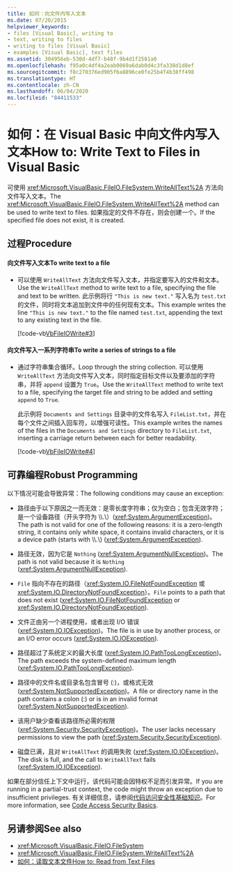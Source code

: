```yaml
---
title: 如何：向文件内写入文本
ms.date: 07/20/2015
helpviewer_keywords:
- files [Visual Basic], writing to
- text, writing to files
- writing to files [Visual Basic]
- examples [Visual Basic], text files
ms.assetid: 304956eb-530d-4df7-b48f-9b4d1f2581a0
ms.openlocfilehash: f95a0c4df4a2eab0069a6dab0d4c3fa338d1d8ef
ms.sourcegitcommit: f8c270376ed905f6a8896ce0fe25b4f4b38ff498
ms.translationtype: HT
ms.contentlocale: zh-CN
ms.lasthandoff: 06/04/2020
ms.locfileid: "84411533"
---
```

# <a name="how-to-write-text-to-files-in-visual-basic"></a><span data-ttu-id="cebbc-102">如何：在 Visual Basic 中向文件内写入文本</span><span class="sxs-lookup"><span data-stu-id="cebbc-102">How to: Write Text to Files in Visual Basic</span></span>

<span data-ttu-id="cebbc-103">可使用 <xref:Microsoft.VisualBasic.FileIO.FileSystem.WriteAllText%2A> 方法向文件写入文本。</span><span class="sxs-lookup"><span data-stu-id="cebbc-103">The <xref:Microsoft.VisualBasic.FileIO.FileSystem.WriteAllText%2A> method can be used to write text to files.</span></span> <span data-ttu-id="cebbc-104">如果指定的文件不存在，则会创建一个。</span><span class="sxs-lookup"><span data-stu-id="cebbc-104">If the specified file does not exist, it is created.</span></span>  
  
## <a name="procedure"></a><span data-ttu-id="cebbc-105">过程</span><span class="sxs-lookup"><span data-stu-id="cebbc-105">Procedure</span></span>  
  
#### <a name="to-write-text-to-a-file"></a><span data-ttu-id="cebbc-106">向文件写入文本</span><span class="sxs-lookup"><span data-stu-id="cebbc-106">To write text to a file</span></span>  
  
- <span data-ttu-id="cebbc-107">可以使用 `WriteAllText` 方法向文件写入文本，并指定要写入的文件和文本。</span><span class="sxs-lookup"><span data-stu-id="cebbc-107">Use the `WriteAllText` method to write text to a file, specifying the file and text to be written.</span></span> <span data-ttu-id="cebbc-108">此示例将行 `"This is new text."` 写入名为 `test.txt` 的文件，同时将文本追加到文件中的任何现有文本。</span><span class="sxs-lookup"><span data-stu-id="cebbc-108">This example writes the line `"This is new text."` to the file named `test.txt`, appending the text to any existing text in the file.</span></span>  
  
     [!code-vb[VbFileIOWrite#3](~/samples/snippets/visualbasic/VS_Snippets_VBCSharp/VbFileIOWrite/VB/Class1.vb#3)]  
  
#### <a name="to-write-a-series-of-strings-to-a-file"></a><span data-ttu-id="cebbc-109">向文件写入一系列字符串</span><span class="sxs-lookup"><span data-stu-id="cebbc-109">To write a series of strings to a file</span></span>  
  
- <span data-ttu-id="cebbc-110">通过字符串集合循环。</span><span class="sxs-lookup"><span data-stu-id="cebbc-110">Loop through the string collection.</span></span> <span data-ttu-id="cebbc-111">可以使用 `WriteAllText` 方法向文件写入文本，同时指定目标文件以及要添加的字符串，并将 `append` 设置为 `True`。</span><span class="sxs-lookup"><span data-stu-id="cebbc-111">Use the `WriteAllText` method to write text to a file, specifying the target file and string to be added and setting `append` to `True`.</span></span>  
  
     <span data-ttu-id="cebbc-112">此示例将 `Documents and Settings` 目录中的文件名写入 `FileList.txt`，并在每个文件之间插入回车符，以增强可读性。</span><span class="sxs-lookup"><span data-stu-id="cebbc-112">This example writes the names of the files in the `Documents and Settings` directory to `FileList.txt`, inserting a carriage return between each for better readability.</span></span>  
  
     [!code-vb[VbFileIOWrite#4](~/samples/snippets/visualbasic/VS_Snippets_VBCSharp/VbFileIOWrite/VB/Class1.vb#4)]  
  
## <a name="robust-programming"></a><span data-ttu-id="cebbc-113">可靠编程</span><span class="sxs-lookup"><span data-stu-id="cebbc-113">Robust Programming</span></span>  

 <span data-ttu-id="cebbc-114">以下情况可能会导致异常：</span><span class="sxs-lookup"><span data-stu-id="cebbc-114">The following conditions may cause an exception:</span></span>  
  
- <span data-ttu-id="cebbc-115">路径由于以下原因之一而无效：是零长度字符串；仅为空白；包含无效字符；是一个设备路径（开头字符为 \\\\.\\）(<xref:System.ArgumentException>)。</span><span class="sxs-lookup"><span data-stu-id="cebbc-115">The path is not valid for one of the following reasons: it is a zero-length string, it contains only white space, it contains invalid characters, or it is a device path (starts with \\\\.\\) (<xref:System.ArgumentException>).</span></span>  
  
- <span data-ttu-id="cebbc-116">路径无效，因为它是 `Nothing` (<xref:System.ArgumentNullException>)。</span><span class="sxs-lookup"><span data-stu-id="cebbc-116">The path is not valid because it is `Nothing` (<xref:System.ArgumentNullException>).</span></span>  
  
- <span data-ttu-id="cebbc-117">`File` 指向不存在的路径（<xref:System.IO.FileNotFoundException> 或 <xref:System.IO.DirectoryNotFoundException>）。</span><span class="sxs-lookup"><span data-stu-id="cebbc-117">`File` points to a path that does not exist (<xref:System.IO.FileNotFoundException> or <xref:System.IO.DirectoryNotFoundException>).</span></span>  
  
- <span data-ttu-id="cebbc-118">文件正由另一个进程使用，或者出现 I/O 错误 (<xref:System.IO.IOException>)。</span><span class="sxs-lookup"><span data-stu-id="cebbc-118">The file is in use by another process, or an I/O error occurs (<xref:System.IO.IOException>).</span></span>  
  
- <span data-ttu-id="cebbc-119">路径超过了系统定义的最大长度 (<xref:System.IO.PathTooLongException>)。</span><span class="sxs-lookup"><span data-stu-id="cebbc-119">The path exceeds the system-defined maximum length (<xref:System.IO.PathTooLongException>).</span></span>  
  
- <span data-ttu-id="cebbc-120">路径中的文件名或目录名包含冒号 (:)，或格式无效 (<xref:System.NotSupportedException>)。</span><span class="sxs-lookup"><span data-stu-id="cebbc-120">A file or directory name in the path contains a colon (:) or is in an invalid format (<xref:System.NotSupportedException>).</span></span>  
  
- <span data-ttu-id="cebbc-121">该用户缺少查看该路径所必需的权限 (<xref:System.Security.SecurityException>)。</span><span class="sxs-lookup"><span data-stu-id="cebbc-121">The user lacks necessary permissions to view the path (<xref:System.Security.SecurityException>).</span></span>  
  
- <span data-ttu-id="cebbc-122">磁盘已满，且对 `WriteAllText` 的调用失败 (<xref:System.IO.IOException>)。</span><span class="sxs-lookup"><span data-stu-id="cebbc-122">The disk is full, and the call to `WriteAllText` fails (<xref:System.IO.IOException>).</span></span>  
  
 <span data-ttu-id="cebbc-123">如果在部分信任上下文中运行，该代码可能会因特权不足而引发异常。</span><span class="sxs-lookup"><span data-stu-id="cebbc-123">If you are running in a partial-trust context, the code might throw an exception due to insufficient privileges.</span></span> <span data-ttu-id="cebbc-124">有关详细信息，请参阅[代码访问安全性基础知识](../../../../framework/misc/code-access-security-basics.md)。</span><span class="sxs-lookup"><span data-stu-id="cebbc-124">For more information, see [Code Access Security Basics](../../../../framework/misc/code-access-security-basics.md).</span></span>  
  
## <a name="see-also"></a><span data-ttu-id="cebbc-125">另请参阅</span><span class="sxs-lookup"><span data-stu-id="cebbc-125">See also</span></span>

- <xref:Microsoft.VisualBasic.FileIO.FileSystem>
- <xref:Microsoft.VisualBasic.FileIO.FileSystem.WriteAllText%2A>
- [<span data-ttu-id="cebbc-126">如何：读取文本文件</span><span class="sxs-lookup"><span data-stu-id="cebbc-126">How to: Read from Text Files</span></span>](how-to-read-from-text-files.md)
